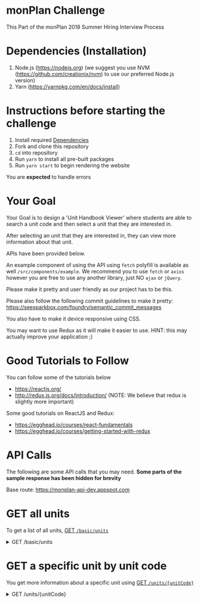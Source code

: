 # monPlan Challenge
This Part of the monPlan 2018 Summer Hiring Interview Process

# Dependencies (Installation)
1. Node.js (https://nodejs.org) (we suggest you use NVM (https://github.com/creationix/nvm) to use our preferred Node.js version)
2. Yarn (https://yarnpkg.com/en/docs/install)

# Instructions before starting the challenge
1. Install required [Dependencies](#dependencies-installation)
2. Fork and clone this repository
3. `cd` into repository
4. Run `yarn` to install all pre-built packages
5. Run `yarn start` to begin rendering the website

You are **expected** to handle errors

# Your Goal
Your Goal is to design a 'Unit Handbook Viewer' where students are able to search a unit code and then select a unit that they are interested in. 

After selecting an unit that they are interested in, they can view more information about that unit.

APIs have been provided below.

An example component of using the API using `fetch` polyfill is available as well `/src/components/example`. We recommend you to use `fetch` or `axios` however you are free to use any another library, just NO `ajax` or `jQuery`.

Please make it pretty and user friendly as our project has to be this.

Please also follow the following commit guidelines to make it pretty: https://seesparkbox.com/foundry/semantic_commit_messages

You also have to make it device responsive using CSS.

You may want to use Redux as it will make it easier to use. HINT: this may actually improve your application ;)
# Good Tutorials to Follow
You can follow some of the tutorials below
- https://reactjs.org/ 
- http://redux.js.org/docs/introduction/ (NOTE: We believe that redux is slightly more important)

Some good tutorials on ReactJS and Redux:
- https://egghead.io/courses/react-fundamentals 
- https://egghead.io/courses/getting-started-with-redux 

# API Calls
The following are some API calls that you may need. **Some parts of the sample response has been hidden for brevity**

Base route: https://monplan-api-dev.appspot.com

# GET all units 
To get a list of all units, [GET `/basic/units`](https://monplan-api-dev.appspot.com/basic/units)

<details>
<summary>GET /basic/units</summary>

```
[
   {
      "id":"000873e4-4141-44ba-95a5-10e319706beb",
      "unitName":"Master of aerospace engineering: project thesis A",
      "unitCode":"MAE5409",
      "faculty":"Faculty of Engineering",
      "creditPoints":6,
      "scaBand":2,
      "locationAndTime":[
         {
            "location":"Not Offered in 2017"
         }
      ]
   }, ...
   //more units hidden below
]
```

</details>

# GET a specific unit by unit code
You get more information about a specific unit using [GET `/units/{unitCode}`](https://monplan-api-dev.appspot.com/units/FIT1045)

<details>
<summary>GET /units/{unitCode}</summary>

```
{
   "preqs":"VCE Mathematics Methods or Specialist Mathematics units 3 \u0026 4 with a study score of 25 or MTH1010.Note: For 2016 Further Mathematics with a study score of 35 will be accepted.",
   "creditPoints":6,
   "rules":[
      {
         "startDate":"1/01/2017",
         "status":"ACTIVE",
         "ruleSummary":"INCOMP-IW",
         "ruleString":"Incompatible with achievement in (I/W) {FIT1029}",
         "endDate":""
      },...
   ],
   "locationAndTime":[
      {
         "location":"Clayton",
         "time":[
            "First semester 2017 (Day)",
            "Second semester 2017 (Day)"
         ]
      },...
   ],
   "enjoyScore":3.47826087,
   "learnScore":3.390116526,
   "learnResponse":45,
   "proh":"FIT1029",
   "scaBand":2,
   "unitName":"Algorithms and programming fundamentals in python",
   "description":"This unit introduces programming fundamentals and the Python language to students. The unit provides a foundational understanding of program design and implementation of algorithms to solve simple problems...",
   "enjoyResponse":90,
   "faculty":"Faculty of Information Technology",
   "unitCode":"FIT1045",
   "eftsl":0.125
}
```

</details>

